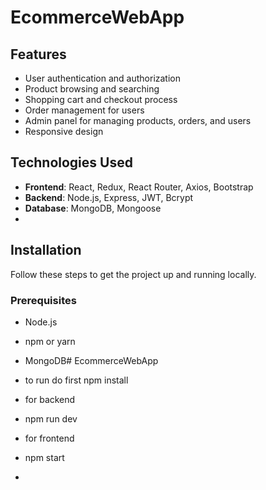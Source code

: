 ﻿# EcommerceWebApp
## Features
- User authentication and authorization
- Product browsing and searching
- Shopping cart and checkout process
- Order management for users
- Admin panel for managing products, orders, and users
- Responsive design



## Technologies Used
- **Frontend**: React, Redux, React Router, Axios, Bootstrap
- **Backend**: Node.js, Express, JWT, Bcrypt
- **Database**: MongoDB, Mongoose
-


## Installation
Follow these steps to get the project up and running locally.

### Prerequisites
- Node.js
- npm or yarn
- MongoDB# EcommerceWebApp

- to run do first npm install
- for backend
- npm run dev
- for frontend
- npm start
- 
